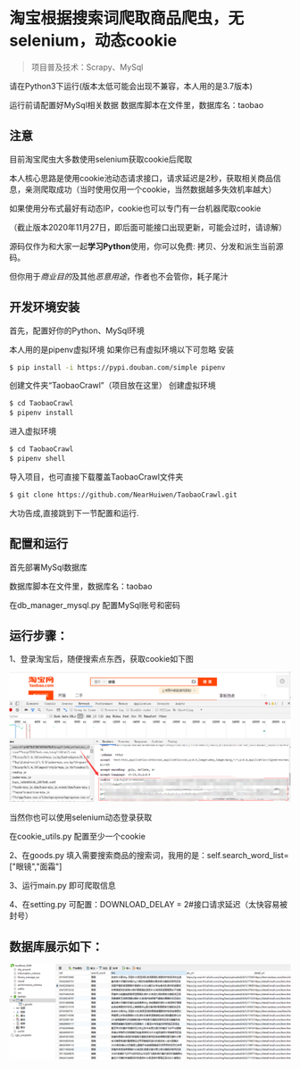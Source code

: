 淘宝根据搜索词爬取商品爬虫，无selenium，动态cookie
===============

> 项目普及技术：Scrapy、MySql

请在Python3下运行(版本太低可能会出现不兼容，本人用的是3.7版本)

运行前请配置好MySql相关数据
数据库脚本在文件里，数据库名：taobao

## 注意
目前淘宝爬虫大多数使用selenium获取cookie后爬取

本人核心思路是使用cookie池动态请求接口，请求延迟是2秒，获取相关商品信息，亲测爬取成功（当时使用仅用一个cookie，当然数据越多失效机率越大）

如果使用分布式最好有动态IP，cookie也可以专门有一台机器爬取cookie

（截止版本2020年11月27日，即后面可能接口出现更新，可能会过时，请谅解）

源码仅作为和大家一起**学习Python**使用，你可以免费: 拷贝、分发和派生当前源码。

但你用于*商业目的*及其他*恶意用途*，作者也不会管你，耗子尾汁





## 开发环境安装

首先，配置好你的Python、MySql环境

本人用的是pipenv虚拟环境
如果你已有虚拟环境以下可忽略
安装
```bash
$ pip install -i https://pypi.douban.com/simple pipenv
```
创建文件夹“TaobaoCrawl”（项目放在这里）
创建虚拟环境
```bash
$ cd TaobaoCrawl
$ pipenv install
```

进入虚拟环境
```bash
$ cd TaobaoCrawl
$ pipenv shell
```



导入项目，也可直接下载覆盖TaobaoCrawl文件夹
```bash
$ git clone https://github.com/NearHuiwen/TaobaoCrawl.git
```


大功告成,直接跳到下一节配置和运行.

## 配置和运行

首先部署MySql数据库

数据库脚本在文件里，数据库名：taobao

在db_manager_mysql.py 配置MySql账号和密码

## 运行步骤：

1、登录淘宝后，随便搜索点东西，获取cookie如下图

<img src="https://raw.githubusercontent.com/NearHuiwen/TaobaoCrawl/master/TaobaoCrawl/picture/a.png" width="800">


当然你也可以使用selenium动态登录获取

在cookie_utils.py 配置至少一个cookie

2、在goods.py 填入需要搜索商品的搜索词，我用的是：self.search_word_list=["眼镜","面霜"]

3、运行main.py 即可爬取信息

4、在setting.py 可配置：DOWNLOAD_DELAY = 2#接口请求延迟（太快容易被封号）

## 数据库展示如下：

<img src="https://raw.githubusercontent.com/NearHuiwen/TaobaoCrawl/master/TaobaoCrawl/picture/b.png" width="800">



